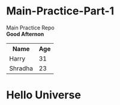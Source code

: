 # Main-Practice-Part-1
Main Practice Repo
<br>
<b>Good Afternon</b>
<Table>
  <tr>
    <th>Name</th>
    <th>Age</th>
  </tr>

  <tr>
    <td>Harry</td>
    <td>31</td>
  </tr>

  <tr>
    <td>Shradha</td>
    <td>23</td>
  </tr>
</Table>
<h1>Hello Universe</h1>
